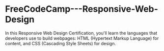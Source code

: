 # FreeCodeCamp---Responsive-Web-Design
In this Responsive Web Design Certification, you'll learn the languages that developers use to build webpages: HTML (Hypertext Markup Language) for content, and CSS (Cascading Style Sheets) for design.
